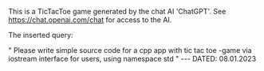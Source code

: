 This is a TicTacToe game generated by the chat AI 'ChatGPT'. See https://chat.openai.com/chat for access to the AI.

The inserted query: 

"
Please write simple source code for a cpp app with tic tac toe -game via iostream interface for users, using namespace std
"
--- DATED: 08.01.2023


